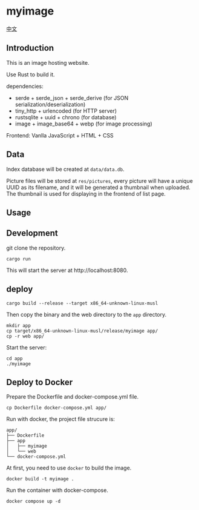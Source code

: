 # myimage

[中文](README_zh.md)

## Introduction

This is an image hosting website.

Use Rust to build it.

dependencies:

- serde + serde_json + serde_derive (for JSON serialization/deserialization)
- tiny_http + urlencoded (for HTTP server)
- rustsqlite + uuid + chrono (for database)
- image + image_base64 + webp (for image processing)

Frontend: Vanlla JavaScript + HTML + CSS

## Data

Index database will be created at `data/data.db`.

Picture files will be stored at `res/pictures`, every picture will have a unique UUID as its filename, and it will be generated a thumbnail when uploaded. The thumbnail is used for displaying in the frontend of list page.

## Usage

## Development

git clone the repository.

```
cargo run
```

This will start the server at http://localhost:8080.


## deploy

```
cargo build --release --target x86_64-unknown-linux-musl
```

Then copy the binary and the web directory to the `app` directory.

```
mkdir app
cp target/x86_64-unknown-linux-musl/release/myimage app/
cp -r web app/
```

Start the server:

```
cd app
./myimage
```

## Deploy to Docker

Prepare the Dockerfile and docker-compose.yml file.

```
cp Dockerfile docker-compose.yml app/
```

Run with docker, the project file strucure is:

```
app/
├── Dockerfile
├── app
│   ├── myimage
│   └── web
└── docker-compose.yml
```

At first, you need to use `docker` to build the image.

```
docker build -t myimage .
```

Run the container with docker-compose.

```
docker compose up -d
```

